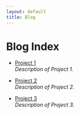 ```yaml
---
layout: default
title: Blog
---
```


# Blog Index

- [Project 1](contents/proj1.md)  
  *Description of Project 1.*

- [Project 2](proj2.html)  
  *Description of Project 2.*

- [Project 3](proj3.html)  
  *Description of Project 3.*




